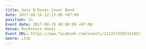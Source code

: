 ```yaml
---
title: Guns N Roses Cover Band
date: 2017-08-16 12:13:00 +07:00
position: 21
Event date: 2017-08-19 00:00:00 +07:00
Venue: Rockstore Hanoi
Event URL: https://www.facebook.com/events/121257358513145/
Genre: LIVE
---
```


